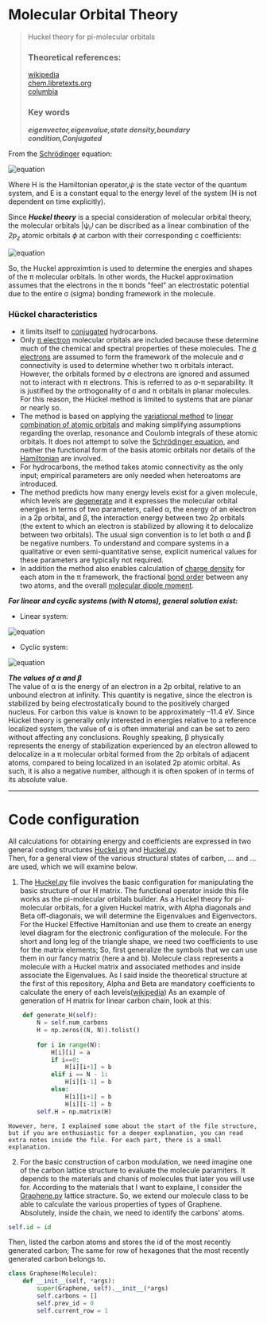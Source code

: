 # Molecular Orbital Theory
> Huckel theory for pi-molecular orbitals
> ### Theoretical references:
> <a href="https://en.wikipedia.org/wiki/H%C3%BCckel_method">wikipedia</a><br>
> <a href="https://chem.libretexts.org/Bookshelves/Inorganic_Chemistry/Map%3A_Inorganic_Chemistry_(Housecroft)/04%3A_Experimental_techniques/4.13%3A_Computational_Methods/4.13C%3A_H%C3%BCckel_MO_Theory#:~:text=The%20H%C3%BCckel%20approximation%20is%20used,the%20the%20%CF%83%2Dbonding%20framework.">chem.libretexts.org</a><br>
> <a href="http://www.columbia.edu/itc/chemistry/chem-c2407_archive/recitations/huckel.pdf">columbia</a><br>
> ### Key words
> ***eigenvector,eigenvalue,state density,boundary condition,Conjugated***

From the <a href="https://en.wikipedia.org/wiki/Schr%C3%B6dinger_equation">Schrödinger</a> equation:

![equation](https://latex.codecogs.com/gif.latex?\hat{H}&space;\vert&space;\Psi_{i}&space;\rangle&space;=&space;E_{i}&space;\vert&space;\Psi_{i}&space;\rangle)

Where H is the Hamiltonian operator,<semantics><mstyle displaystyle="true" scriptlevel="0"><mi><em>&#x03C8;<!-- ψ --></em></mi></mstyle></semantics> is the state vector of the quantum system, and E is a constant equal to the energy level of the system (H is not dependent on time explicitly).

Since ***Huckel theory*** is a special consideration of molecular orbital theory, the molecular orbitals <semantics><mstyle displaystyle="true" scriptlevel="0"><mo fence="false" stretchy="false">|</mo><mi mathvariant="bold">&#x03C8;<!-- ψ --><sub>i</sub></mi><mo fence="false" stretchy="false"><em>&#x27E9;<!-- ⟩ --></em></mo></mstyle></semantics> can be discribed as a linear combination of the <em>2p<sub>z</sub></em> atomic orbitals <semantics><mstyle displaystyle="true" scriptlevel="0"><mi><em>&straightphi;<!-- ψ --></em></mi></mstyle></semantics> at carbon with their corresponding c coefficients:

![equation](https://latex.codecogs.com/gif.latex?{\psi_{i}}=\sum_{i=1}^{n}&space;c_{i}&space;\phi_{i})

So, the Huckel approximtion is used to determine the energies and shapes of the π molecular orbitals. In other words, the Huckel approximation assumes that the electrons in the π bonds "feel" an electrostatic potential due to the entire σ (sigma) bonding framework in the molecule.

### Hückel characteristics
- it limits itself to <a href="https://en.wikipedia.org/wiki/Conjugated_system">conjugated</a> hydrocarbons.
- Only <a href="https://en.wikipedia.org/wiki/Pi_bond">π electron</a> molecular orbitals are included because these determine much of the chemical and spectral properties of these molecules. The <a href="https://en.wikipedia.org/wiki/Sigma_bond">σ electrons</a> are assumed to form the framework of the molecule and σ connectivity is used to determine whether two π orbitals interact. However, the orbitals formed by σ electrons are ignored and assumed not to interact with π electrons. This is referred to as σ-π separability. It is justified by the orthogonality of σ and π orbitals in planar molecules. For this reason, the Hückel method is limited to systems that are planar or nearly so.
- The method is based on applying the <a href="https://en.wikipedia.org/wiki/Variational_method_(quantum_mechanics)">variational method</a> to <a href="https://en.wikipedia.org/wiki/Linear_combination_of_atomic_orbitals">linear combination of atomic orbitals</a> and making simplifying assumptions regarding the overlap, resonance and Coulomb integrals of these atomic orbitals. It does not attempt to solve the <a href="https://en.wikipedia.org/wiki/Schr%C3%B6dinger_equation">Schrödinger equation</a>, and neither the functional form of the basis atomic orbitals nor details of the <a href="https://en.wikipedia.org/wiki/Hamiltonian_(quantum_mechanics)">Hamiltonian</a> are involved.
- For hydrocarbons, the method takes atomic connectivity as the only input; empirical parameters are only needed when heteroatoms are introduced.
- The method predicts how many energy levels exist for a given molecule, which levels are <a href="https://en.wikipedia.org/wiki/Degenerate_energy_levels">degenerate</a> and it expresses the molecular orbital energies in terms of two parameters, called α, the energy of an electron in a 2p orbital, and β, the interaction energy between two 2p orbitals (the extent to which an electron is stabilized by allowing it to delocalize between two orbitals). The usual sign convention is to let both α and β be negative numbers. To understand and compare systems in a qualitative or even semi-quantitative sense, explicit numerical values for these parameters are typically not required.
- In addition the method also enables calculation of <a href="https://en.wikipedia.org/wiki/Charge_density">charge density</a> for each atom in the π framework, the fractional <a href="https://en.wikipedia.org/wiki/Bond_order">bond order</a> between any two atoms, and the overall <a href="https://en.wikipedia.org/wiki/Dipole#Molecular_dipoles">molecular dipole moment</a>.

***For linear and cyclic systems (with N atoms), general solution exist:***
- Linear system:  

![equation](https://latex.codecogs.com/gif.latex?{\displaystyle&space;E_{k}=\alpha&space;&plus;2\beta&space;\cos&space;{\frac&space;{(k&plus;1)\pi&space;}{N&plus;1}}\quad&space;(k=0,1,\ldots&space;,N-1)})

- Cyclic system:

 ![equation](https://latex.codecogs.com/gif.latex?{\displaystyle&space;E_{k}=\alpha&space;&plus;2\beta&space;\cos&space;{\frac&space;{2k\pi&space;}{N}}\quad&space;(k=0,1,\ldots&space;,\lfloor&space;N/2\rfloor&space;)})

 ***The values of α and β***<br>
 The value of α is the energy of an electron in a 2p orbital, relative to an unbound electron at infinity. This quantity is negative, since the electron is stabilized by being electrostatically bound to the positively charged nucleus. For carbon this value is known to be approximately –11.4 eV. Since Hückel theory is generally only interested in energies relative to a reference localized system, the value of α is often immaterial and can be set to zero without affecting any conclusions. Roughly speaking, β physically represents the energy of stabilization experienced by an electron allowed to delocalize in a π molecular orbital formed from the 2p orbitals of adjacent atoms, compared to being localized in an isolated 2p atomic orbital. As such, it is also a negative number, although it is often spoken of in terms of its absolute value.<hr>

# Code configuration

All calculations for obtaining energy and coefficients are expressed in two general coding structures [Huckel.py](https://github.com/SMNIK/Molecular-Orbital-Theory/Huckel.py) and [Huckel.py](https://github.com/SMNIK/Molecular-Orbital-Theory/Graphene.py).<br>
Then, for a general view of the various structural states of carbon, ... and ... are used, which we will examine below. 



1. The [Huckel.py](https://github.com/SMNIK/Molecular-Orbital-Theory/Huckel.py) file involves the basic configuration for manipulating the basic structure of our H matrix. The functional operator inside this file works as the pi-molecular orbitals builder. As a Huckel theory for pi-molecular orbitals, for a given Huckel matrix, with Alpha diagonals and Beta off-diagonals, we will determine the Eigenvalues and Eigenvectors. For the Huckel Effective Hamiltonian and use them to create an energy level diagram for the electronic configuration of the molecule. For the short and long leg of the triangle shape, we need two coefficients to use for the matrix elements; So, first generalize the symbols that we can use them in our fancy matrix (here a and b). Molecule class represents	a molecule with a Huckel matrix and associated methodes and inside associate the Eigenvalues. As I said inside the theoretical structure at the first of this repository, Alpha and Beta are mandatory coefficients to calculate the enery of each levels([wikipedia](https://en.wikipedia.org/wiki/H%C3%BCckel_method">wikipedia))
As an example of generation of H matrix for linear carbon chain, look at this:
```python
    def generate_H(self):
        N = self.num_carbons
        H = np.zeros((N, N)).tolist()
        
        for i in range(N):
            H[i][i] = a
            if i==0:
                H[i][i+1] = b
            elif i == N - 1:
                H[i][i-1] = b
            else:
                H[i][i+1] = b
                H[i][i-1] = b
        self.H = np.matrix(H)
```
	However, here, I explained some about the start of the file structure, but if you are enthusiastic for a deeper explanation, you can read extra notes inside the file. For each part, there is a small explanation.

2. For the basic construction of carbon modulation, we need imagine one of the carbon lattice structure to evaluate the molecule paramiters. It depends to the materials and chanis of molecules that later you will use for. According to the materials that I want to explaine, I consider the [Graphene.py](https://github.com/SMNIK/Molecular-Orbital-Theory/Graphene.py) lattice stracture. So, we extend our molecule class to be able to calculate the various properties of types of Graphene.
Absolutely, inside the chain, we need to identify the carbons' atoms.
```python
self.id = id
```
Then, listed the carbon atoms and stores the id of the most recently generated carbon; The same for row of hexagones that the most recently generated carbon belongs to.
```python
class Graphene(Molecule):
    def __init__(self, *args):
        super(Graphene, self).__init__(*args)
        self.carbons = []
        self.prev_id = 0
        self.current_row = 1
```
